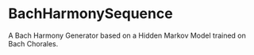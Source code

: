# BachHarmonySequence
A Bach Harmony Generator based on a Hidden Markov Model trained on Bach Chorales.  
